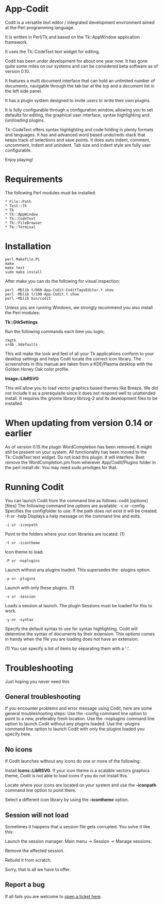 # App-Codit

Codit is a versatile text editor / integrated development environment aimed 
at the Perl programming language.

It is written in Perl/Tk and based on the Tk::AppWindow application framework.

It uses the Tk::CodeText text widget for editing.

Codit has been under development for about one year now. It has gone quite some miles on our
systems and can be considered beta software as of version 0.10.

It features a multi document interface that can hold an unlimited number of documents,
navigable through the tab bar at the top and a document list in the left side panel. 

It has a plugin system designed to invite users to write their own plugins.

It is fully configurable through a configuration window, allowing you to set defaults for
editing, the graphical user interface, syntax highlighting and (un)loading plugins.

Tk::CodeText offers syntax highlighting and code folding in plenty formats and languages.
It has and advanced word based undo/redo stack that keeps track of selections and save points.
It does auto indent, comment, uncomment, indent and unindent. Tab size and indent style are
fully user configurable.

Enjoy playing!

# Requirements

The following Perl modules must be installed:

    * File::Path
    * Test::Tk
    * Tk
    * Tk::AppWindow
    * Tk::CodeText
    * Tk::FileBrowser
    * Tk::Terminal

# Installation

	perl Makefile.PL
	make
	make test
	sudo make install

After make you can do the following for visual inspection:

	perl -Mblib t/060-App-Codit-CoditTagsEditor.t show
	perl -Mblib t/100-App-Codit.t show
	perl -Mblib bin/codit

Unless you are running Windows, we strongly recommend you also install the Perl modules:

__Tk::GtkSettings__

Run the following commands each time you login;

	tkgtk
	xrdb .Xdefaults

This will make the look and feel of all your Tk applications conform to your desktop settings and helps Codit locate the correct icon library. The screenshots in this manual are taken from a KDE/Plasma desktop with the Golden Honey Oak color profile.

__Image::LibRSVG__

This will allow you to load vector graphics based themes like Breeze. We did not include it as a prerequisite since it does not respond well to unattended install. It requires the gnome library librsvg-2 and its development files to be installed.

# When updating from version 0.14 or earlier

As of version 0.15 the plugin WordCompletion has been removed. It might still be present
on your system. All functionality has been moved to the Tk::CodeText text widget. Do not
load this plugin. It will interfere. Best remove the WordCompletion.pm from wherever
App/Codit/Plugins folder in the perl install dir. You may need sudo priviliges for that.

# Running Codit

You can launch Codit from the command line as follows:
	codit [options] [files]
The following command line options are available:
    -c or -config
Specifies the configfolder to use. If the path does not exist it will be created.  
    -h or -help
Displays a help message on the command line and exits.

    -i or -iconpath
Point to the folders where your icon libraries are located. (1)

    -t or -icontheme
Icon theme to load.

    -P or -noplugins
Launch without any plugins loaded. This supersedes the -plugins option.

    -p or -plugins
Launch with only these plugins. (1)

    -s or -session
Loads a session at launch. The plugin Sessions must be loaded for this to work.

    -y or -syntax
Specify the default syntax to use for syntax highlighting. Codit will determine the syntax of documents by their extension. This options comes in handy when the file you are loading does not have an extension.

(1) You can specify a list of items by separating them with a ':'.

# Troubleshooting

Just hoping you never need this 

## General troubleshooting

If you encounter problems and error message using Codit, here are some general troubleshooting steps:
    Use the -config command line option to point to a new, preferably fresh location.
    Use the -noplugins command line option to launch Codit without any plugins loaded.
    Use the -plugins command line option to launch Codit with only the plugins loaded you specify here.

## No icons

If Codit launches without any icons do one or more of the following:

Install __Icons::LibRSVG__. If your icon theme is a scalable vectors graphics theme, Codit is not able to load icons if you do not install this.

Locate where your icons are located on your system and use the __-iconpath__ command line option to point there.

Select a different icon library by using the __-icontheme__ option.

## Session will not load

Sometimes it happens that a session file gets corrupted. You solve it like this:

Launch the session manager. Main menu -> Session -> Manage sessions.

Remove the affected session.

Rebuild it from scratch.

Sorry, that is all we have to offer.

## Report a bug

If all fails you are welcome to [open a ticket here](https://github.com/haje61/App-Codit/issues).


